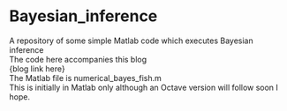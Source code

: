 # Bayesian_inference
A repository of some simple Matlab code which executes Bayesian inference <br>
The code here accompanies this blog <br>
{blog link here} <br>
The Matlab file is numerical_bayes_fish.m <br>
This is initially in Matlab only although an Octave version will follow soon I hope.

